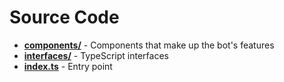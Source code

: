 # Source Code

- [**components/**](./components/) - Components that make up the bot's features
- [**interfaces/**](./interfaces/) - TypeScript interfaces
- [**index.ts**](./index.ts) - Entry point
